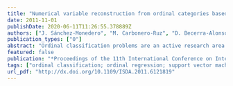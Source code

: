 ```yaml
---
title: "Numerical variable reconstruction from ordinal categories based on probability distributions"
date: 2011-11-01
publishDate: 2020-06-11T11:26:55.378889Z
authors: ["J. Sánchez-Monedero", "M. Carbonero-Ruz", "D. Becerra-Alonso", "F. Martínez-Estudillo", "P. A. Gutiérrez", "C. Hervás-Martínez"]
publication_types: ["0"]
abstract: "Ordinal classification problems are an active research area in the machine learning community. Many previous works adapted state-of-art nominal classifiers to improve ordinal classification so that the method can take advantage of the ordinal structure of the dataset. However, these method improvements often rely upon a complex mathematical basis and they usually belong to the training algorithm and model. This paper presents a novel method for generally adapting classification and regression models, such as artificial neural networks or support vector machines. The ordinal classification problem is reformulated as a regression problem by the reconstruction of a numeric variable which represents the different ordered class labels. Despite the simplicity and generality of the method, results are competitive in comparison with very specific methods for ordinal regression."
featured: false
publication: "*Proceedings of the 11th International Conference on Intelligent Systems Design and Applications (ISDA 2011)*"
tags: ["ordinal classification; ordinal regression; support vector machine; neuralnetworks"]
url_pdf: "http://dx.doi.org/10.1109/ISDA.2011.6121819"
---
```


